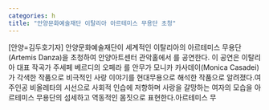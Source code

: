 ```yaml
---
categories: h
title: "안양문화예술재단 이탈리아 아르테미스 무용단 초청"
---
```

[안양=김두호기자] 안양문화예술재단이 세계적인 이탈리아의 아르테미스 무용단(Artemis Danza)을 초청하여 안양아트센터 관악홀에서 를 공연한다. 이 공연은 이탈리아 대표 작곡가 주세페 베르디의 오페라 를 안무가 모니카 카사데이(Monica Casadei)가 각색한 작품으로 비극적인 사랑 이야기를 현대무용으로 해석한 작품으로 알려졌다.여주인공 비올레타의 시선으로 사회적 인습에 저항하며 사랑을 갈망하는 여자의 모습을 아르테미스 무용단의 섬세하고 역동적인 몸짓으로 표현한다.아르테미스 무